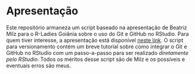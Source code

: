 # Apresentação
Este repositório armaneza um script baseado na apresentação de Beatriz Milz para o R-Ladies Goiânia sobre o uso do Git e GitHub no RStudio. Para quem tiver interesse, a apresentação está disponível [neste link](https://www.youtube.com/watch?v=uQL6NOSd9cc). O script para versionamento contém um breve tutorial sobre como integrar o Git e GitHub no RStudio com um passo-a-passo para ser realizado *diretamente pelo RStudio*. Todos os méritos desse script são de Milz e os possíveis e eventuais erros são meus.
